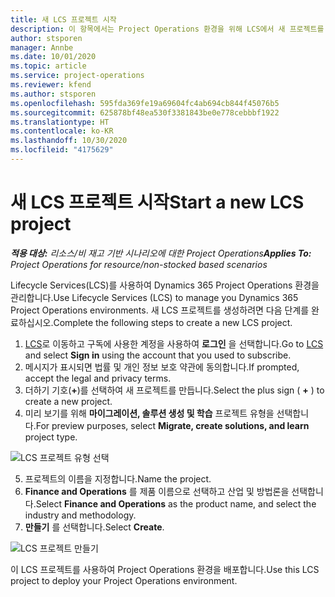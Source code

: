 ```yaml
---
title: 새 LCS 프로젝트 시작
description: 이 항목에서는 Project Operations 환경을 위해 LCS에서 새 프로젝트를 만드는 방법에 대한 정보를 제공합니다.
author: stsporen
manager: Annbe
ms.date: 10/01/2020
ms.topic: article
ms.service: project-operations
ms.reviewer: kfend
ms.author: stsporen
ms.openlocfilehash: 595fda369fe19a69604fc4ab694cb844f45076b5
ms.sourcegitcommit: 625878bf48ea530f3381843be0e778cebbbf1922
ms.translationtype: HT
ms.contentlocale: ko-KR
ms.lasthandoff: 10/30/2020
ms.locfileid: "4175629"
---
```

# <a name="start-a-new-lcs-project"></a><span data-ttu-id="1b588-103">새 LCS 프로젝트 시작</span><span class="sxs-lookup"><span data-stu-id="1b588-103">Start a new LCS project</span></span>

<span data-ttu-id="1b588-104">_**적용 대상:** 리소스/비 재고 기반 시나리오에 대한 Project Operations_</span><span class="sxs-lookup"><span data-stu-id="1b588-104">_**Applies To:** Project Operations for resource/non-stocked based scenarios_</span></span>

<span data-ttu-id="1b588-105">Lifecycle Services(LCS)를 사용하여 Dynamics 365 Project Operations 환경을 관리합니다.</span><span class="sxs-lookup"><span data-stu-id="1b588-105">Use Lifecycle Services (LCS) to manage you Dynamics 365 Project Operations environments.</span></span> <span data-ttu-id="1b588-106">새 LCS 프로젝트를 생성하려면 다음 단계를 완료하십시오.</span><span class="sxs-lookup"><span data-stu-id="1b588-106">Complete the following steps to create a new LCS project.</span></span>

1. <span data-ttu-id="1b588-107">[LCS](https://lcs.dynamics.com/Logon/Index)로 이동하고 구독에 사용한 계정을 사용하여 **로그인** 을 선택합니다.</span><span class="sxs-lookup"><span data-stu-id="1b588-107">Go to [LCS](https://lcs.dynamics.com/Logon/Index) and select **Sign in** using the account that you used to subscribe.</span></span>
2. <span data-ttu-id="1b588-108">메시지가 표시되면 법률 및 개인 정보 보호 약관에 동의합니다.</span><span class="sxs-lookup"><span data-stu-id="1b588-108">If prompted, accept the legal and privacy terms.</span></span>
3. <span data-ttu-id="1b588-109">더하기 기호(**+**)를 선택하여 새 프로젝트를 만듭니다.</span><span class="sxs-lookup"><span data-stu-id="1b588-109">Select the plus sign ( **+** ) to create a new project.</span></span>
4. <span data-ttu-id="1b588-110">미리 보기를 위해 **마이그레이션, 솔루션 생성 및 학습** 프로젝트 유형을 선택합니다.</span><span class="sxs-lookup"><span data-stu-id="1b588-110">For preview purposes, select **Migrate, create solutions, and learn** project type.</span></span>

  ![LCS 프로젝트 유형 선택](./media/create-lcs-1.png)

5. <span data-ttu-id="1b588-112">프로젝트의 이름을 지정합니다.</span><span class="sxs-lookup"><span data-stu-id="1b588-112">Name the project.</span></span> 
6. <span data-ttu-id="1b588-113">**Finance and Operations** 를 제품 이름으로 선택하고 산업 및 방법론을 선택합니다.</span><span class="sxs-lookup"><span data-stu-id="1b588-113">Select **Finance and Operations** as the product name, and select the industry and methodology.</span></span> 
7. <span data-ttu-id="1b588-114">**만들기** 를 선택합니다.</span><span class="sxs-lookup"><span data-stu-id="1b588-114">Select **Create**.</span></span>

![LCS 프로젝트 만들기](./media/create-lcs-2.png)

<span data-ttu-id="1b588-116">이 LCS 프로젝트를 사용하여 Project Operations 환경을 배포합니다.</span><span class="sxs-lookup"><span data-stu-id="1b588-116">Use this LCS project to deploy your Project Operations environment.</span></span>

